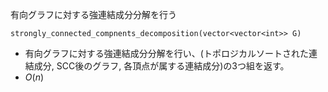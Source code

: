 有向グラフに対する強連結成分分解を行う

```strongly_connected_compnents_decomposition(vector<vector<int>> G)```
- 有向グラフに対する強連結成分分解を行い、(トポロジカルソートされた連結成分, SCC後のグラフ, 各頂点が属する連結成分)の3つ組を返す。
- $O(n)$